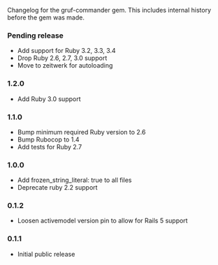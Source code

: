 Changelog for the gruf-commander gem. This includes internal history before the gem was made.

### Pending release

- Add support for Ruby 3.2, 3.3, 3.4
- Drop Ruby 2.6, 2.7, 3.0 support
- Move to zeitwerk for autoloading

### 1.2.0

- Add Ruby 3.0 support

### 1.1.0

- Bump minimum required Ruby version to 2.6
- Bump Rubocop to 1.4
- Add tests for Ruby 2.7

### 1.0.0

- Add frozen_string_literal: true to all files
- Deprecate ruby 2.2 support

### 0.1.2

- Loosen activemodel version pin to allow for Rails 5 support

### 0.1.1

- Initial public release
